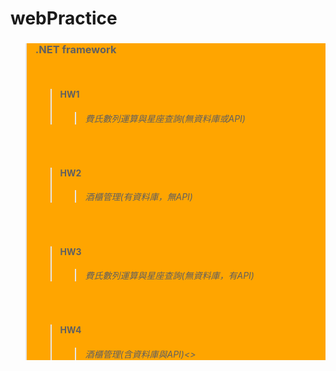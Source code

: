 # webPractice

<BlockQuote style="background-color:orange"><h3>.NET framework</h3><br />
  <BlockQuote><h4>HW1</h4>
    <BlockQuote><h6>費氏數列運算與星座查詢(無資料庫或API)</h6></BlockQuote>
  </BlockQuote><br />
  <BlockQuote><h4>HW2</h4>
    <BlockQuote><h6>酒櫃管理(有資料庫，無API)</h6></BlockQuote>
  </BlockQuote><br />
  <BlockQuote><h4>HW3</h4>
    <BlockQuote><h6>費氏數列運算與星座查詢(無資料庫，有API)</h6></BlockQuote>
  </BlockQuote><br />
  <BlockQuote><h4>HW4</h4>
    <BlockQuote><h6>酒櫃管理(含資料庫與API)<></BlockQuote>
  </BlockQuote>
</BlockQuote>
